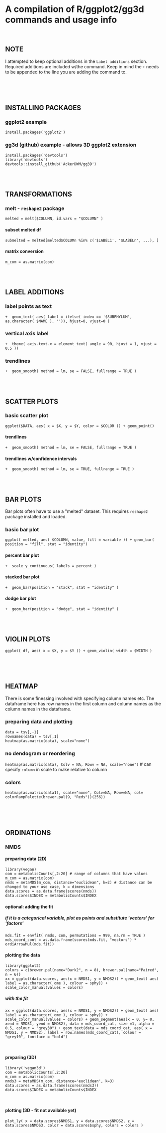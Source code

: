 # A compilation of R/ggplot2/gg3d commands and usage info
<br/>

## NOTE
I attempted to keep optional additions in the `Label additions` section. Required additions are included w/the command.
Keep in mind the `+` needs to be appended to the line you are adding the command to.


<br/><br/><br/>
## INSTALLING PACKAGES
### ggplot2 example
`install.packages('ggplot2')`
### gg3d (github) example - allows 3D ggplot2 extension
```
install.packages('devtools')
library('devtools')
devtools::install_github('AckerDWM/gg3D')
```

<br/><br/>
## TRANSFORMATIONS
### melt - `reshape2` package
`melted = melt($COLUMN, id.vars = "$COLUMN" )`
#### subset melted df
`submelted = melted[melted$COLUMn %in% c('$LABEL1', '$LABELn', ...), ]`
#### matrix conversion
`m_com = as.matrix(com)`

<br/><br/>
## LABEL ADDITIONS
### label points as text
`+	geom_text( aes( label = ifelse( index == '$SUBPHYLUM', as.character( $NAME ), '')), hjust=0, vjust=0 )`
### vertical axis label
`+	theme( axis.text.x = element_text( angle = 90, hjust = 1, vjust = 0.5 ))`
### trendlines
`+	geom_smooth( method = lm, se = FALSE, fullrange = TRUE )`

<br/><br/>
## SCATTER PLOTS
### basic scatter plot
`ggplot($DATA, aes( x = $X, y = $Y, color = $COLOR )) + geom_point()`
#### trendlines
`+	geom_smooth( method = lm, se = FALSE, fullrange = TRUE )`
#### trendlines w/confidence intervals
`+	geom_smooth( method = lm, se = TRUE, fullrange = TRUE )`

<br/><br/>
## BAR PLOTS
Bar plots often have to use a "melted" dataset. This requires `reshape2` package installed and loaded.
### basic bar plot
`ggplot( melted, aes( $COLUMN, value, fill = variable )) + geom_bar( position = "fill", stat = "identity")`
#### percent bar plot
`+	scale_y_continuous( labels = percent )`
#### stacked bar plot
`+	geom_bar(position = "stack", stat = "identity" )`
#### dodge bar plot
`+	geom_bar(position = "dodge", stat = "identity" )`

<br/><br/>
## VIOLIN PLOTS
`ggplot( df, aes( x = $X, y = $Y )) + geom_violin( width = $WIDTH )`


<br/><br/><br/>
## HEATMAP
There is some finessing involved with specifying column names etc. The dataframe here has row names in the first column and column names as the column names in the dataframe.
### preparing data and plotting
```
data = tsv[,-1]
rownames(data) = tsv[,1]
heatmap(as.matrix(data), scale="none")
```
### no dendogram or reordering
`heatmap(as.matrix(data), Colv = NA, Rowv = NA, scale="none")` # can specify `column` in scale to make relative to column
### colors
`heatmap(as.matrix(data1), scale="none", Colv=NA, Rowv=NA, col= colorRampPalette(brewer.pal(9, "Reds"))(256))`


<br/><br/><br/>
## ORDINATIONS
### NMDS
#### preparing data (2D)
```
library(vegan)
com = metabolicCounts[,2:20] # range of columns that have values
m_com = as.matrix(com)
nmds = metaMDS(m_com, distance="euclidean", k=2) # distance can be changed to your use case, k = dimensions
data.scores = as.data.frame(scores(nmds))
data.scores$INDEX = metabolicCounts$INDEX
```
#### optional: adding the fit
##### if it is a categorical variable, plot as points and substitute 'vectors' for 'factors'
```
mds.fit = envfit( nmds, com, permutations = 999, na.rm = TRUE )
mds_coord_cont = as.data.frame(scores(mds.fit, "vectors") * ordiArrowMul(mds.fit))
```
#### plotting the data
```
library(ggplot2)
colors = c(brewer.pal(name="Dark2", n = 8), brewer.pal(name="Paired", n = 6))
xx = ggplot(data.scores, aes(x = NMDS1, y = NMDS2)) + geom_text( aes( label = as.character( ome ), colour = sphy)) + scale_color_manual(values = colors)
```
##### with the fit
```
xx = ggplot(data.scores, aes(x = NMDS1, y = NMDS2)) + geom_text( aes( label = as.character( ome ), colour = sphy)) + scale_color_manual(values = colors) + geom_segment(aes(x = 0, y= 0, xend = NMDS1, yend = NMDS2), data = mds_coord_cat, size =1, alpha = 0.5, colour = "grey30") + geom_text(data = mds_coord_cat, aes( x = NMDS1, y = NMDS2), label = row.names(mds_coord_cat), colour = "grey10", fontface = "bold")
```
<br/>

#### preparing (3D)
```
library('vegan3d')
com = metabolicCounts[,2:20]
m_com = as.matrix(com)
nmds3 = metaMDS(m_com, distance='euclidean', k=3)
data.scores = as.data.frame(scores(nmds3))
data.scores$INDEX = metabolicCounts$INDEX
```

<br/>

#### plotting (3D - fit not available yet)
```
plot_ly( x = data.scores$NMDS1, y = data.scores$NMDS2, z = data.scores$NMDS3, color = data.scores$sphy, colors = colors )
```
